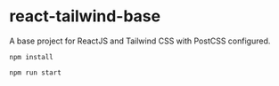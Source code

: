 # react-tailwind-base
A base project for ReactJS and Tailwind CSS with PostCSS configured.

`npm install`

`npm run start`